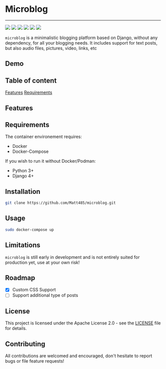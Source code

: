 # Microblog
___
![](https://img.shields.io/github/license/Matt485/microblog)
![](https://img.shields.io/github/actions/workflow/status/Matt485/microblog/.github/django.yml)
![](https://img.shields.io/github/languages/code-size/matt485/microblog)
![](https://img.shields.io/github/issues/matt485/microblog)
![](https://img.shields.io/github/commit-activity/m/matt485/microblog)
![](https://img.shields.io/osslifecycle/matt485/microblog)

`microblog` is a minimalistic blogging platform based on Django, without any dependency, for all your blogging needs. It includes support for text posts, but also audio files, pictures, video, links, etc

## Demo


## Table of content

[Features](#features)
[Requirements](#requirements)

## Features

## Requirements

The container environement requires:
- Docker
- Docker-Compose

If you wish to run it without Docker/Podman:

- Python 3+
- Django 4+

## Installation 

```bash
git clone https://github.com/Matt485/microblog.git
```

## Usage

```bash
sudo docker-compose up
```

## Limitations

`microblog` is still early in development and is not entirely suited for production yet, use at your own risk!

## Roadmap
- [x] Custom CSS Support
- [ ] Support additional type of posts

## License
This project is licensed under the Apache License 2.0 - see the [LICENSE](LICENSE) file for details.

## Contributing
All contributions are welcomed and encouraged, don't hesitate to report bugs or file feature requests!
